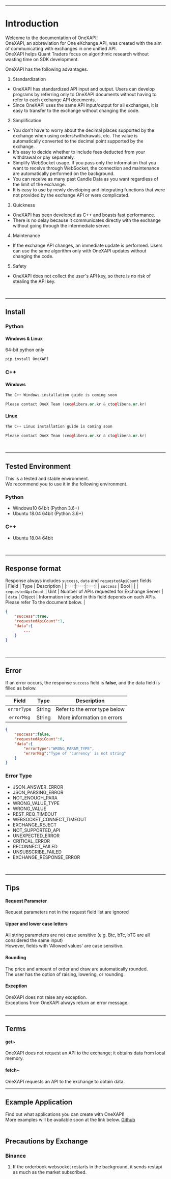 <br>

---
# Introduction

Welcome to the documentation of OneXAPI!  
OneXAPI, an abbreviation for One eXchange API, was created with the aim of communicating with exchanges in one unified API.  
OneXAPI helps Quant Traders focus on algorithmic research without wasting time on SDK development.  

OneXAPI has the following advantages.  
1. Standardization
  - OneXAPI has standardized API input and output. Users can develop programs by referring only to OneXAPI documents without having to refer to each exchange API documents. 
  - Since OneXAPI uses the same API input/output for all exchanges, it is easy to transfer to the exchange without changing the code.
2. Simplification
  - You don't have to worry about the decimal places supported by the exchange when using orders/withdrawals, etc. The value is automatically converted to the decimal point supported by the exchange.
  - It's easy to decide whether to include fees deducted from your withdrawal or pay separately.
  - Simplify WebSocket usage. If you pass only the information that you want to receive through WebSocket, the connection and maintenance are automatically performed on the background.
  - You can receive as many past Candle Data as you want regardless of the limit of the exchange.
  - It is easy to use by newly developing and integrating functions that were not provided by the exchange API or were complicated.
3. Quickness
  - OneXAPI has been developed as C++ and boasts fast performance.
  - There is no delay because it communicates directly with the exchange without going through the intermediate server.
4. Maintenance
  - If the exchange API changes, an immediate update is performed. Users can use the same algorithm only with OneXAPI updates without changing the code.
5. Safety
  - OneXAPI does not collect the user's API key, so there is no risk of stealing the API key.
<br>

---
## <span id="api-example-for-a-submenu-entry">Install</span>

### Python
#### Windows & Linux
64-bit python only
```python
pip install OneXAPI
```

### C++
#### Windows
```cpp
The C++ Windows installation guide is coming soon  

Please contact OneX Team (ceo@libera.or.kr & cto@libera.or.kr)
```
#### Linux
```cpp
The C++ Linux installation guide is coming soon  

Please contact OneX Team (ceo@libera.or.kr & cto@libera.or.kr)
```
<br>

---
## <span id="api-example-for-a-submenu-entry">Tested Environment</span>
This is a tested and stable environment.  
We recommend you to use it in the following environment.
### Python
- Windows10 64bit (Python 3.6+)
- Ubuntu 18.04 64bit (Python 3.6+)
### C++
- Ubuntu 18.04 64bit
<br>

---
## <span id="api-example-for-a-submenu-entry">Response format</span>
Response always includes `success`, `data` and `requestedApiCount` fields  
| Field | Type | Description |
|:---:|:---:|:---:|
| `success` | Bool |  |
| `requestedApiCount` | Uint | Number of APIs requested for Exchange Server |
| `data` | Object | Information included in this field depends on each APIs. Please refer To the document below. |

```json
{
	"success":true,
	"requestedApiCount":1,
	"data":{
		...
	}
}
```
<br>

---
## <span id="api-example-for-a-submenu-entry">Error</span>
If an error occurs, the response `success` field is **false**, and the data field is filled as below.

| Field | Type | Description |
|:---:|:---:|:---:|
| `errorType` | String | Refer to the error type below |
| `errorMsg` | String | More information on errors |

```json
{
	"success":false,
	"requestedApiCount":0,
	"data":{
		"errorType":"WRONG_PARAM_TYPE",
		"errorMsg":"Type of 'currency' is not string"
	}
}
```

### Error Type
- JSON_ANSWER_ERROR
- JSON_PARSING_ERROR
- NOT_ENOUGH_PARA
- WRONG_VALUE_TYPE
- WRONG_VALUE
- REST_REQ_TIMEOUT
- WEBSOCKET_CONNECT_TIMEOUT  
- EXCHANGE_REJECT  
- NOT_SUPPORTED_API
- UNEXPECTED_ERROR  
- CRITICAL_ERROR  
- RECONNECT_FAILED
- UNSUBSCRIBE_FAILED
- EXCHANGE_RESPONSE_ERROR
<br>

---
## <span id="api-example-for-a-submenu-entry">Tips</span>
#### Request Parameter
Request parameters not in the request field list are ignored  
#### Upper and lower case letters
All string parameters are not case sensitive (e.g. Btc, bTc, bTC are all considered the same input)  
However, fields with 'Allowed values' are case sensitive.  
#### Rounding
The price and amount of order and draw are automatically rounded.  
The user has the option of raising, lowering, or rounding.  
#### Exception
OneXAPI does not raise any exception.  
Exceptions from OneXAPI always return an error message.  
<br>

---
## <span id="api-example-for-a-submenu-entry">Terms</span>
#### get~  
OneXAPI does not request an API to the exchange; it obtains data from local memory. 
#### fetch~  
OneXAPI requests an API to the exchange to obtain data.
<br>

---
## <span id="api-example-for-a-submenu-entry">Example Application</span>
Find out what applications you can create with OneXAPI!  
More examples will be available soon at the link below.
[Github](https://github.com/OneXAPI/OneXAPI_Python/tree/master/OneXAPI/example/)  
<br>

## Precautions by Exchange 
### Binance
1. If the orderbook websocket restarts in the background, it sends restapi as much as the market subscribed.